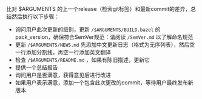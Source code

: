 比对 $ARGUMENTS 的上一个release（检索git标签）和最新commit的差异，总结然后执行以下步骤：

- 询问用户此次更新的级别，更新 `/$ARGUMENTS/BUILD.bazel` 的pack_version，确保符合SemVer规范：请阅读 `/SemVer.md` 以了解命名规范
- 更新 `/$ARGUMENTS/NEWS.md` 先添加中文更新日志（格式为无序列表），然后空一行添加分割线，再空一行添加英文翻译
- 检查 `/$ARGUMENTS/README.md` ，如果有陈旧描述，更新它
- 提供一个总结报告
- 询问用户是否满意，获得意见后进行改进
- 如果用户表示满意，添加一个包含此次更改的commit，等待用户最终发布新版本
